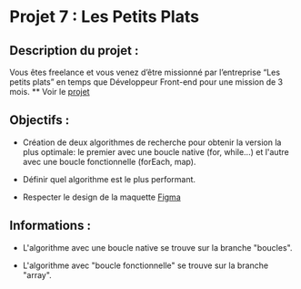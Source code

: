 # Projet 7 : Les Petits Plats

## Description du projet :

Vous êtes freelance et vous venez d’être missionné par l’entreprise “Les petits plats” en temps que Développeur Front-end pour une mission de 3 mois. 
** Voir le [projet](https://codej33.github.io/LesPetitsPlats/)

## Objectifs :

* Création de deux algorithmes de recherche pour obtenir la version la plus optimale:
le premier avec une boucle native (for, while...) et l'autre avec une boucle fonctionnelle (forEach, map).

* Définir quel algorithme est le plus performant.

* Respecter le design de la maquette [Figma](https://www.figma.com/design/LY5VQTAqnrAf0bWObOBrt8/Les-petits-plats---Maquette-2.0)

## Informations :

* L'algorithme avec une boucle native se trouve sur la branche "boucles".

* L'algorithme avec "boucle fonctionnelle" se trouve sur la branche "array".




  
